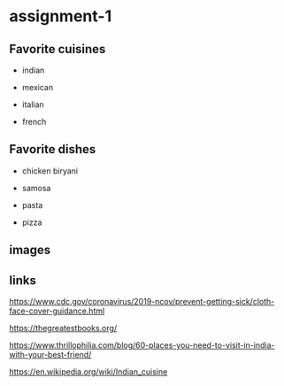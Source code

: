 # assignment-1
## Favorite cuisines

* indian

* mexican

* italian

* french


## Favorite dishes

* chicken biryani

* samosa

* pasta

* pizza

## images





## links

https://www.cdc.gov/coronavirus/2019-ncov/prevent-getting-sick/cloth-face-cover-guidance.html

https://thegreatestbooks.org/

https://www.thrillophilia.com/blog/60-places-you-need-to-visit-in-india-with-your-best-friend/

https://en.wikipedia.org/wiki/Indian_cuisine


